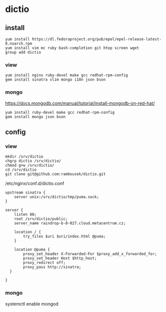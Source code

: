 # dictio

## install

```
yum install https://dl.fedoraproject.org/pub/epel/epel-release-latest-8.noarch.rpm
yum install vim mc ruby bash-completion git htop screen wget
group add dictio
```

### view
```
yum install nginx ruby-devel make gcc redhat-rpm-config
gem install sinatra slim mongo i18n json bson
```

### mongo
https://docs.mongodb.com/manual/tutorial/install-mongodb-on-red-hat/
```
yum install ruby-devel make gcc redhat-rpm-config
gem install mongo json bson
```

## config
### view
```
mkdir /srv/dictio
chgrp dictio /srv/dictio/
chmod g+w /srv/dictio/
cd /srv/dictio 
git clone git@github.com:rambousek/dictio.git
```

/etc/nginx/conf.d/dictio.conf
```
upstream sinatra {
    server unix:/srv/dictio/tmp/puma.sock;
}

server {
    listen 80;
    root /srv/dictio/public;
    server_name raindrop-b-0-027.cloud.metacentrum.cz;

    location / {
        try_files $uri $uri/index.html @puma;
    }

    location @puma {
        proxy_set_header X-Forwarded-For $proxy_add_x_forwarded_for;
        proxy_set_header Host $http_host;
        proxy_redirect off;
        proxy_pass http://sinatra;
  }

}

```
### mongo
systemctl enable mongod
